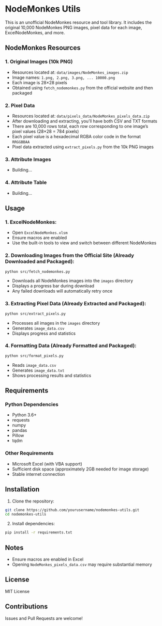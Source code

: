 # NodeMonkes Utils

This is an unofficial NodeMonkes resource and tool library. It includes the original 10,000 NodeMonkes PNG images, pixel data for each image, ExcelNodeMonkes, and more.

## NodeMonkes Resources

### 1. Original Images (10k PNG)
- Resources located at: `data/images/NodeMonkes_images.zip`
- Image names: `1.png, 2.png, 3.png, ... 10000.png`
- Each image is 28×28 pixels
- Obtained using `fetch_nodemonkes.py` from the official website and then packaged

### 2. Pixel Data
- Resources located at: `data/pixels_data/NodeMonkes_pixels_data.zip`
- After downloading and extracting, you’ll have both CSV and TXT formats
- There are 10,000 rows total, each row corresponding to one image’s pixel values (28×28 = 784 pixels)
- Each pixel value is a hexadecimal RGBA color code in the format `RRGGBBAA`
- Pixel data extracted using `extract_pixels.py` from the 10k PNG images

### 3. Attribute Images
- Building...

### 4. Attribute Table
- Building...


## Usage

### 1. ExcelNodeMonkes:
- Open `ExcelNodeMonkes.xlsm`
- Ensure macros are enabled
- Use the built-in tools to view and switch between different NodeMonkes

### 2. Downloading Images from the Official Site (Already Downloaded and Packaged):

```bash
python src/fetch_nodemonkes.py
```

- Downloads all NodeMonkes images into the `images` directory
- Displays a progress bar during download
- Any failed downloads will automatically retry once

### 3. Extracting Pixel Data (Already Extracted and Packaged):

```bash
python src/extract_pixels.py
```

- Processes all images in the `images` directory
- Generates `image_data.csv`
- Displays progress and statistics

### 4. Formatting Data (Already Formatted and Packaged):

```bash
python src/format_pixels.py
```

- Reads `image_data.csv`
- Generates `image_data.txt`
- Shows processing results and statistics

## Requirements

### Python Dependencies
- Python 3.6+
- requests
- numpy
- pandas
- Pillow
- tqdm

### Other Requirements
- Microsoft Excel (with VBA support)
- Sufficient disk space (approximately 2GB needed for image storage)
- Stable internet connection

## Installation

1. Clone the repository:

```bash
git clone https://github.com/yourusername/nodemonkes-utils.git
cd nodemonkes-utils
```

2. Install dependencies:

```bash
pip install -r requirements.txt
```

## Notes

- Ensure macros are enabled in Excel
- Opening `NodeMonkes_pixels_data.csv` may require substantial memory

## License

MIT License

## Contributions

Issues and Pull Requests are welcome!